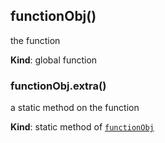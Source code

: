 <a name="functionObj"></a>
## functionObj()
the function

**Kind**: global function


<a name="functionObj.extra"></a>
### functionObj.extra()
a static method on the function

**Kind**: static method of [`functionObj`](#functionObj)


